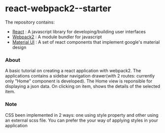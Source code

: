 # react-webpack2--starter

The repository contains:
<ul>
<li><a href="https://facebook.github.io/react/">React</a> : A javascript library for developing/building user interfaces</li>
<li><a href="https://webpack.github.io/">Webpack2</a> : A module bundler for javascript</li>
<li><a href="http://www.material-ui.com/#/">Material UI</a> : A set of react components that implement google's material design</li>
</ul>

<h3>About</h3>
A basic tutorial on creating a react application with webpack2. The applications contains a sidebar navigation drawer(with 2 routes: currently only "Home" component is developed). The Home view is reponsible for displaying a json data. On clicking on item, shows the details of the selected item.

<h3>Note</h3>
CSS been implemented in 2 ways: one using style property and other using an external scss file. You can prefer the your way of applying styles in your application
